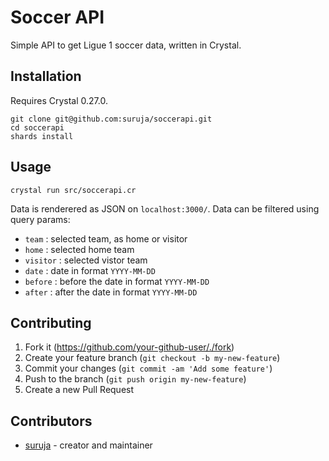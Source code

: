 # Soccer API

Simple API to get Ligue 1 soccer data, written in Crystal.

## Installation

Requires Crystal 0.27.0.

```
git clone git@github.com:suruja/soccerapi.git
cd soccerapi
shards install
```

## Usage

```
crystal run src/soccerapi.cr
```

Data is renderered as JSON on `localhost:3000/`.
Data can be filtered using query params:
- `team` : selected team, as home or visitor
- `home` : selected home team
- `visitor` : selected vistor team
- `date` : date in format `YYYY-MM-DD`
- `before` : before the date in format `YYYY-MM-DD`
- `after` : after the date in format `YYYY-MM-DD`

## Contributing

1. Fork it (<https://github.com/your-github-user/./fork>)
2. Create your feature branch (`git checkout -b my-new-feature`)
3. Commit your changes (`git commit -am 'Add some feature'`)
4. Push to the branch (`git push origin my-new-feature`)
5. Create a new Pull Request

## Contributors

- [suruja](https://github.com/your-github-user) - creator and maintainer
